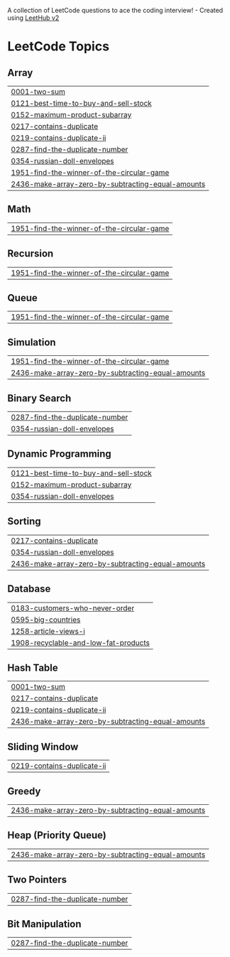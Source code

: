 A collection of LeetCode questions to ace the coding interview! - Created using [LeetHub v2](https://github.com/arunbhardwaj/LeetHub-2.0)
<!---LeetCode Topics Start-->
# LeetCode Topics
## Array
|  |
| ------- |
| [0001-two-sum](https://github.com/Simranjatav917/DSA-Practice/tree/master/0001-two-sum) |
| [0121-best-time-to-buy-and-sell-stock](https://github.com/Simranjatav917/DSA-Practice/tree/master/0121-best-time-to-buy-and-sell-stock) |
| [0152-maximum-product-subarray](https://github.com/Simranjatav917/DSA-Practice/tree/master/0152-maximum-product-subarray) |
| [0217-contains-duplicate](https://github.com/Simranjatav917/DSA-Practice/tree/master/0217-contains-duplicate) |
| [0219-contains-duplicate-ii](https://github.com/Simranjatav917/DSA-Practice/tree/master/0219-contains-duplicate-ii) |
| [0287-find-the-duplicate-number](https://github.com/Simranjatav917/DSA-Practice/tree/master/0287-find-the-duplicate-number) |
| [0354-russian-doll-envelopes](https://github.com/Simranjatav917/DSA-Practice/tree/master/0354-russian-doll-envelopes) |
| [1951-find-the-winner-of-the-circular-game](https://github.com/Simranjatav917/DSA-Practice/tree/master/1951-find-the-winner-of-the-circular-game) |
| [2436-make-array-zero-by-subtracting-equal-amounts](https://github.com/Simranjatav917/DSA-Practice/tree/master/2436-make-array-zero-by-subtracting-equal-amounts) |
## Math
|  |
| ------- |
| [1951-find-the-winner-of-the-circular-game](https://github.com/Simranjatav917/DSA-Practice/tree/master/1951-find-the-winner-of-the-circular-game) |
## Recursion
|  |
| ------- |
| [1951-find-the-winner-of-the-circular-game](https://github.com/Simranjatav917/DSA-Practice/tree/master/1951-find-the-winner-of-the-circular-game) |
## Queue
|  |
| ------- |
| [1951-find-the-winner-of-the-circular-game](https://github.com/Simranjatav917/DSA-Practice/tree/master/1951-find-the-winner-of-the-circular-game) |
## Simulation
|  |
| ------- |
| [1951-find-the-winner-of-the-circular-game](https://github.com/Simranjatav917/DSA-Practice/tree/master/1951-find-the-winner-of-the-circular-game) |
| [2436-make-array-zero-by-subtracting-equal-amounts](https://github.com/Simranjatav917/DSA-Practice/tree/master/2436-make-array-zero-by-subtracting-equal-amounts) |
## Binary Search
|  |
| ------- |
| [0287-find-the-duplicate-number](https://github.com/Simranjatav917/DSA-Practice/tree/master/0287-find-the-duplicate-number) |
| [0354-russian-doll-envelopes](https://github.com/Simranjatav917/DSA-Practice/tree/master/0354-russian-doll-envelopes) |
## Dynamic Programming
|  |
| ------- |
| [0121-best-time-to-buy-and-sell-stock](https://github.com/Simranjatav917/DSA-Practice/tree/master/0121-best-time-to-buy-and-sell-stock) |
| [0152-maximum-product-subarray](https://github.com/Simranjatav917/DSA-Practice/tree/master/0152-maximum-product-subarray) |
| [0354-russian-doll-envelopes](https://github.com/Simranjatav917/DSA-Practice/tree/master/0354-russian-doll-envelopes) |
## Sorting
|  |
| ------- |
| [0217-contains-duplicate](https://github.com/Simranjatav917/DSA-Practice/tree/master/0217-contains-duplicate) |
| [0354-russian-doll-envelopes](https://github.com/Simranjatav917/DSA-Practice/tree/master/0354-russian-doll-envelopes) |
| [2436-make-array-zero-by-subtracting-equal-amounts](https://github.com/Simranjatav917/DSA-Practice/tree/master/2436-make-array-zero-by-subtracting-equal-amounts) |
## Database
|  |
| ------- |
| [0183-customers-who-never-order](https://github.com/Simranjatav917/DSA-Practice/tree/master/0183-customers-who-never-order) |
| [0595-big-countries](https://github.com/Simranjatav917/DSA-Practice/tree/master/0595-big-countries) |
| [1258-article-views-i](https://github.com/Simranjatav917/DSA-Practice/tree/master/1258-article-views-i) |
| [1908-recyclable-and-low-fat-products](https://github.com/Simranjatav917/DSA-Practice/tree/master/1908-recyclable-and-low-fat-products) |
## Hash Table
|  |
| ------- |
| [0001-two-sum](https://github.com/Simranjatav917/DSA-Practice/tree/master/0001-two-sum) |
| [0217-contains-duplicate](https://github.com/Simranjatav917/DSA-Practice/tree/master/0217-contains-duplicate) |
| [0219-contains-duplicate-ii](https://github.com/Simranjatav917/DSA-Practice/tree/master/0219-contains-duplicate-ii) |
| [2436-make-array-zero-by-subtracting-equal-amounts](https://github.com/Simranjatav917/DSA-Practice/tree/master/2436-make-array-zero-by-subtracting-equal-amounts) |
## Sliding Window
|  |
| ------- |
| [0219-contains-duplicate-ii](https://github.com/Simranjatav917/DSA-Practice/tree/master/0219-contains-duplicate-ii) |
## Greedy
|  |
| ------- |
| [2436-make-array-zero-by-subtracting-equal-amounts](https://github.com/Simranjatav917/DSA-Practice/tree/master/2436-make-array-zero-by-subtracting-equal-amounts) |
## Heap (Priority Queue)
|  |
| ------- |
| [2436-make-array-zero-by-subtracting-equal-amounts](https://github.com/Simranjatav917/DSA-Practice/tree/master/2436-make-array-zero-by-subtracting-equal-amounts) |
## Two Pointers
|  |
| ------- |
| [0287-find-the-duplicate-number](https://github.com/Simranjatav917/DSA-Practice/tree/master/0287-find-the-duplicate-number) |
## Bit Manipulation
|  |
| ------- |
| [0287-find-the-duplicate-number](https://github.com/Simranjatav917/DSA-Practice/tree/master/0287-find-the-duplicate-number) |
<!---LeetCode Topics End-->